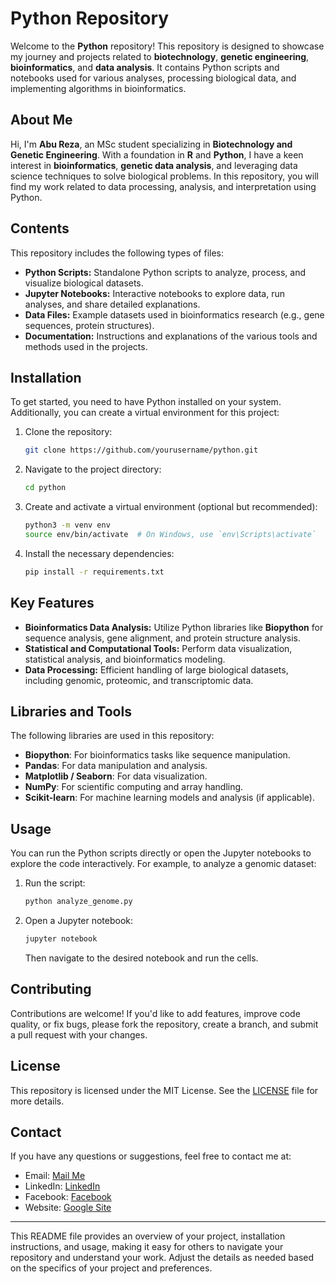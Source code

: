 # Python Repository

Welcome to the **Python** repository! This repository is designed to showcase my journey and projects related to **biotechnology**, **genetic engineering**, **bioinformatics**, and **data analysis**. It contains Python scripts and notebooks used for various analyses, processing biological data, and implementing algorithms in bioinformatics.

## About Me

Hi, I'm **Abu Reza**, an MSc student specializing in **Biotechnology and Genetic Engineering**. With a foundation in **R** and **Python**, I have a keen interest in **bioinformatics**, **genetic data analysis**, and leveraging data science techniques to solve biological problems. In this repository, you will find my work related to data processing, analysis, and interpretation using Python.

## Contents

This repository includes the following types of files:

- **Python Scripts:** Standalone Python scripts to analyze, process, and visualize biological datasets.
- **Jupyter Notebooks:** Interactive notebooks to explore data, run analyses, and share detailed explanations.
- **Data Files:** Example datasets used in bioinformatics research (e.g., gene sequences, protein structures).
- **Documentation:** Instructions and explanations of the various tools and methods used in the projects.

## Installation

To get started, you need to have Python installed on your system. Additionally, you can create a virtual environment for this project:

1. Clone the repository:
   ```bash
   git clone https://github.com/yourusername/python.git
   ```

2. Navigate to the project directory:
   ```bash
   cd python
   ```

3. Create and activate a virtual environment (optional but recommended):
   ```bash
   python3 -m venv env
   source env/bin/activate  # On Windows, use `env\Scripts\activate`
   ```

4. Install the necessary dependencies:
   ```bash
   pip install -r requirements.txt
   ```

## Key Features

- **Bioinformatics Data Analysis:** Utilize Python libraries like **Biopython** for sequence analysis, gene alignment, and protein structure analysis.
- **Statistical and Computational Tools:** Perform data visualization, statistical analysis, and bioinformatics modeling.
- **Data Processing:** Efficient handling of large biological datasets, including genomic, proteomic, and transcriptomic data.

## Libraries and Tools

The following libraries are used in this repository:

- **Biopython**: For bioinformatics tasks like sequence manipulation.
- **Pandas**: For data manipulation and analysis.
- **Matplotlib / Seaborn**: For data visualization.
- **NumPy**: For scientific computing and array handling.
- **Scikit-learn**: For machine learning models and analysis (if applicable).

## Usage

You can run the Python scripts directly or open the Jupyter notebooks to explore the code interactively. For example, to analyze a genomic dataset:

1. Run the script:
   ```bash
   python analyze_genome.py
   ```

2. Open a Jupyter notebook:
   ```bash
   jupyter notebook
   ```

   Then navigate to the desired notebook and run the cells.

## Contributing

Contributions are welcome! If you'd like to add features, improve code quality, or fix bugs, please fork the repository, create a branch, and submit a pull request with your changes.

## License

This repository is licensed under the MIT License. See the [LICENSE](LICENSE) file for more details.

## Contact

If you have any questions or suggestions, feel free to contact me at:
- Email: [Mail Me](mailto:reza.btge.iu@gmail.com)
- LinkedIn: [LinkedIn](https://linkedin.com/in/abu-reza)
- Facebook: [Facebook](https://facebook.com/Reza.biotech.iu)
- Website: [Google Site](https://sites.google.com/view/abu-reza)

---

This README file provides an overview of your project, installation instructions, and usage, making it easy for others to navigate your repository and understand your work. Adjust the details as needed based on the specifics of your project and preferences.
